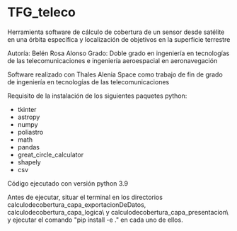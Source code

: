 # TFG_teleco

Herramienta software de cálculo de cobertura de un sensor desde satélite en una órbita específica y localización de objetivos en la superficie terrestre

Autoría: Belén Rosa Alonso
Grado: Doble grado en ingeniería en tecnologías de las telecomunicaciones e ingeniería aeroespacial en aeronavegación

Software realizado con Thales Alenia Space como trabajo de fin de grado de ingeniería en tecnologías de las telecomunicaciones

Requisito de la instalación de los siguientes paquetes python:
- tkinter
- astropy
- numpy
- poliastro
- math
- pandas
- great_circle_calculator
- shapely
- csv

Código ejecutado con versión python 3.9

Antes de ejecutar, situar el terminal en los directorios calculodecobertura_capa_exportacionDeDatos\, calculodecobertura_capa_logica\ y calculodecobertura_capa_presentacion\ y ejecutar el comando  "pip install -e ." en cada uno de ellos.


